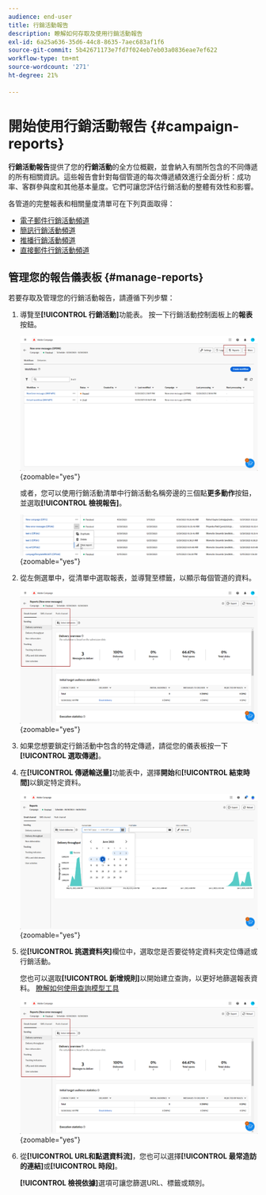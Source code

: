 ```yaml
---
audience: end-user
title: 行銷活動報告
description: 瞭解如何存取及使用行銷活動報告
exl-id: 6a25a636-35d6-44c8-8635-7aec683af1f6
source-git-commit: 5b42671173e7fd7f024eb7eb03a0836eae7ef622
workflow-type: tm+mt
source-wordcount: '271'
ht-degree: 21%

---
```


# 開始使用行銷活動報告 {#campaign-reports}

**行銷活動報告**&#x200B;提供了您的&#x200B;**行銷活動**&#x200B;的全方位概觀，並會納入有關所包含的不同傳遞的所有相關資訊。這些報告會針對每個管道的每次傳遞績效進行全面分析：成功率、客群參與度和其他基本量度。它們可讓您評估行銷活動的整體有效性和影響。

各管道的完整報表和相關量度清單可在下列頁面取得：

* [電子郵件行銷活動頻道](campaign-reports-email.md)
* [簡訊行銷活動頻道](campaign-reports-sms.md)
* [推播行銷活動頻道](campaign-reports-push.md)
* [直接郵件行銷活動頻道](campaign-reports-direct-mail.md)

## 管理您的報告儀表板 {#manage-reports}

若要存取及管理您的行銷活動報告，請遵循下列步驟：

1. 導覽至&#x200B;**[!UICONTROL 行銷活動]**&#x200B;功能表。 按一下行銷活動控制面板上的&#x200B;**報表**&#x200B;按鈕。

   ![](assets/manage_campaign_report_2.png){zoomable="yes"}

   或者，您可以使用行銷活動清單中行銷活動名稱旁邊的三個點&#x200B;**更多動作**&#x200B;按鈕，並選取&#x200B;**[!UICONTROL 檢視報告]**。

   ![](assets/manage_campaign_report_1.png){zoomable="yes"}

1. 從左側選單中，從清單中選取報表，並導覽至標籤，以顯示每個管道的資料。

   ![](assets/manage_campaign_report_4.png){zoomable="yes"}

1. 如果您想要鎖定行銷活動中包含的特定傳遞，請從您的儀表板按一下&#x200B;**[!UICONTROL 選取傳遞]**。

1. 在&#x200B;**[!UICONTROL 傳遞輸送量]**&#x200B;功能表中，選擇&#x200B;**開始**&#x200B;和&#x200B;**[!UICONTROL 結束時間]**&#x200B;以鎖定特定資料。

   ![](assets/manage_campaign_report_3.png){zoomable="yes"}

1. 從&#x200B;**[!UICONTROL 挑選資料夾]**&#x200B;欄位中，選取您是否要從特定資料夾定位傳遞或行銷活動。

   您也可以選取&#x200B;**[!UICONTROL 新增規則]**&#x200B;以開始建立查詢，以更好地篩選報表資料。 [瞭解如何使用查詢模型工具](../query/query-modeler-overview.md)

   ![](assets/manage_campaign_report_4.png){zoomable="yes"}

1. 從&#x200B;**[!UICONTROL URL和點選資料流]**，您也可以選擇&#x200B;**[!UICONTROL 最常造訪的連結]**&#x200B;或&#x200B;**[!UICONTROL 時段]**。

   **[!UICONTROL 檢視依據]**&#x200B;選項可讓您篩選URL、標籤或類別。
